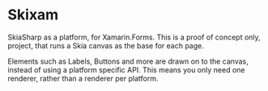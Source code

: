 # Skixam
SkiaSharp as a platform, for Xamarin.Forms. This is a proof of concept only, project, that runs a Skia canvas as the base for each page.

Elements such as Labels, Buttons and more are drawn on to the canvas, instead of using a platform specific API. This means you only need one renderer, rather than a renderer per platform.

